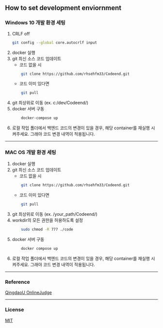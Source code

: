## How to set development enviornment

### Windows 10 개발 환경 세팅
1. CRLF off
    ```bash
    git config --global core.autocrlf input
    ```  
2. docker 실행  
3. git 최신 소스 코드 업데이트  
    * 코드 없을 시
    ```bash
        git clone https://github.com/rhsehfm33/Codeend.git
    ```
    * 코드 이미 있다면
    ```bash
        git pull
    ```
4. git 최상위로 이동 (ex. c:/dev/Codeend/)
5. docker 서버 구동
    ```bash
        docker-compose up
    ```
6. 로컬 작업 폴더에서 백엔드 코드의 변경이 있을 경우, 해당 container를 재실행 시켜주세요.
   그래야 코드 변경 내역이 적용됩니다.


-----------------


### MAC OS 개발 환경 세팅
1. docker 실행
2. git 최신 소스 코드 업데이트
    * 코드 없을 시
    ```bash
        git clone https://github.com/rhsehfm33/Codeend.git
    ```
    * 코드 이미 있다면
    ```bash
        git pull
    ```
3. git 최상위로 이동 (ex. /your_path/Codeend/)
4. workdir의 모든 권한을 허용하도록 설정
    ```bash
        sudo chmod -R 777 ./code
    ```
5. docker 서버 구동
    ```bash
        docker compose up
    ```
6. 로컬 작업 폴더에서 백엔드 코드의 변경이 있을 경우, 해당 container를 재실행 시켜주세요. 
그래야 코드 변경 내역이 적용됩니다.

-----------------
### Reference
[QingdaoU OnlineJudge](https://github.com/QingdaoU/OnlineJudge)

-----------------
### License
[MIT](https://opensource.org/licenses/MIT)